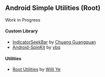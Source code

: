 ## Android Simple Utilities (Root)
Work in Progress

#### Custom Library
* [IndicatorSeekBar](https://github.com/warkiz/IndicatorSeekBar) by [Chuang Guangquan](https://github.com/warkiz)
* [Android-SpinKit](https://github.com/ybq/Android-SpinKit) by [ybq](https://github.com/ybq)

#### Utilities
* [Root Utilities](https://github.com/ryan-andri/Android-Simple-Utilities/tree/master/app/src/main/java/rf/ryanandri/simpleutilities/utils) by [Willi Ye](https://github.com/Grarak)
